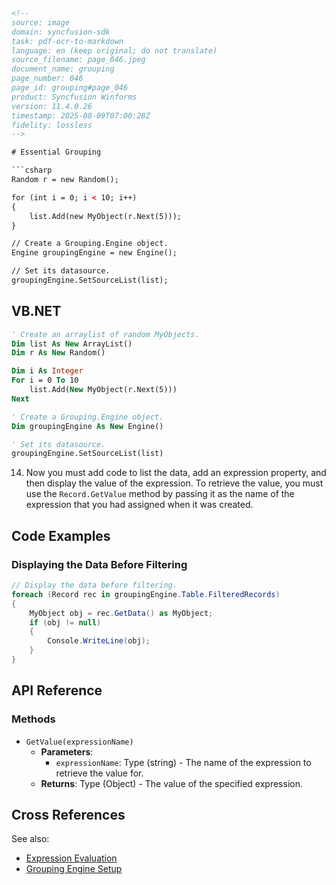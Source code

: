 ```html
<!-- 
source: image
domain: syncfusion-sdk
task: pdf-ocr-to-markdown
language: en (keep original; do not translate)
source_filename: page_046.jpeg
document_name: grouping
page_number: 046
page_id: grouping#page_046
product: Syncfusion Winforms
version: 11.4.0.26
timestamp: 2025-08-09T07:00:28Z
fidelity: lossless
-->

# Essential Grouping

```csharp
Random r = new Random();

for (int i = 0; i < 10; i++)
{
    list.Add(new MyObject(r.Next(5)));
}

// Create a Grouping.Engine object.
Engine groupingEngine = new Engine();

// Set its datasource.
groupingEngine.SetSourceList(list);
```

## VB.NET

```vb
' Create an arraylist of random MyObjects.
Dim list As New ArrayList()
Dim r As New Random()

Dim i As Integer
For i = 0 To 10
    list.Add(New MyObject(r.Next(5)))
Next

' Create a Grouping.Engine object.
Dim groupingEngine As New Engine()

' Set its datasource.
groupingEngine.SetSourceList(list)
```

14. Now you must add code to list the data, add an expression property, and then display the value of the expression. To retrieve the value, you must use the `Record.GetValue` method by passing it as the name of the expression that you had assigned when it was created.

## Code Examples

### Displaying the Data Before Filtering

```csharp
// Display the data before filtering.
foreach (Record rec in groupingEngine.Table.FilteredRecords)
{
    MyObject obj = rec.GetData() as MyObject;
    if (obj != null)
    {
        Console.WriteLine(obj);
    }
}
```

## API Reference

### Methods

- `GetValue(expressionName)`
  - **Parameters**:
    - `expressionName`: Type (string) - The name of the expression to retrieve the value for.
  - **Returns**: Type (Object) - The value of the specified expression.

## Cross References

See also:
- [Expression Evaluation](#expression-evaluation)
- [Grouping Engine Setup](#grouping-engine-setup)

<!-- tags: [Syncfusion Winforms, Grouping, Data Visualization] keywords: [grouping, essential grouping, data visualization, filtering, expression evaluation, Record.GetValue] -->
```